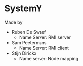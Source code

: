 # SystemY

Made by
- Ruben De Swaef
	- Name Server: RMI server
- Sam Peetermans
	- Name Server: RMI client
- Stijn Dirickx
	- Name server: Node mapping